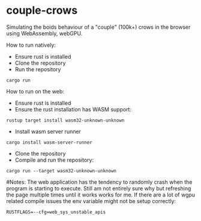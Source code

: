 # couple-crows
Simulating the boids behaviour of a "couple" (100k+) crows in the browser using WebAssembly, webGPU.

How to run natively:
- Ensure rust is installed
- Clone the repository
- Run the repository
```
cargo run
```

How to run on the web:
- Ensure rust is installed
- Ensure the rust installation has WASM support:
```
rustup target install wasm32-unknown-unknown
```
- Install wasm server runner
```
cargo install wasm-server-runner
```
- Clone the repository
- Compile and run the repository:
```
cargo run --target wasm32-unknown-unknown
```


#Notes:
The web application has the tendency to randomly crash when the program is starting to execute.
Still am not entirely sure why but refreshing the page multiple times until it works works for me.
If there are a lot of wgpu related compile issues the env variable might not be setup correctly:
```
RUSTFLAGS=--cfg=web_sys_unstable_apis
```

<!-- 
How to set up:
https://bevyengine.org/learn/book/getting-started/setup/#enable-fast-compiles-optional


Windows installation:

- Install the 64-bit.exe: https://www.rust-lang.org/learn/get-started
- Reload terminal
- Windows: Ensure you have the latest cargo-binutils as this lets commands like `cargo run` use the LLD linker automatically:
```
cargo install -f cargo-binutils
rustup component add llvm-tools-preview
```
- Enable Bevy's Dynamic Linking Feature with the flag` --features bevy/dynamic_linking`

To run the [main.rs](src/main.rs) use: 
```
cargo run --features bevy/dynamic_linking
``` -->
